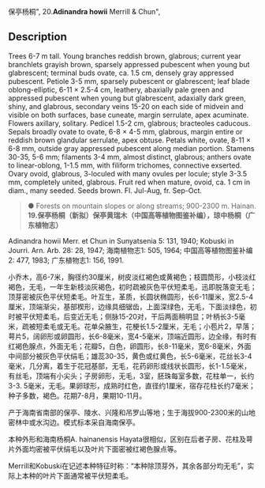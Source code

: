 保亭杨桐",
20.**Adinandra howii** Merrill & Chun",

## Description
Trees 6-7 m tall. Young branches reddish brown, glabrous; current year branchlets grayish brown, sparsely appressed pubescent when young but glabrescent; terminal buds ovate, ca. 1.5 cm, densely gray appressed pubescent. Petiole 3-5 mm, sparsely pubescent or glabrescent; leaf blade oblong-elliptic, 6-11 × 2.5-4 cm, leathery, abaxially pale green and appressed pubescent when young but glabrescent, adaxially dark green, shiny, and glabrous, secondary veins 15-20 on each side of midvein and visible on both surfaces, base cuneate, margin serrulate, apex acuminate. Flowers axillary, solitary. Pedicel 1.5-2 cm, glabrous; bracteoles caducous. Sepals broadly ovate to ovate, 6-8 × 4-5 mm, glabrous, margin entire or reddish brown glandular serrulate, apex obtuse. Petals white, ovate, 8-11 × 6-8 mm, outside gray appressed pubescent along median portion. Stamens 30-35, 5-6 mm; filaments 3-4 mm, almost distinct, glabrous; anthers ovate to linear-oblong, 1-1.5 mm, with filiform trichomes, connective exserted. Ovary ovoid, glabrous, 3-loculed with many ovules per locule; style 3-3.5 mm, completely united, glabrous. Fruit red when mature, ovoid, ca. 1 cm in diam., many seeded. Seeds brown. Fl. Jul-Aug, fr. Sep-Oct.

> ●  Forests on mountain slopes or along streams; 900-2300 m. Hainan.
**19.保亭杨桐（新拟）保亭黄瑞木（中国高等植物图鉴补编），琼中杨桐（广东植物志）**

Adinandra howii Merr. et Chun in Sunyatsenia 5: 131, 1940; Kobuski in Jourri. Arn. Arb. 28: 28, 1947; 海南植物志1: 505, 1964; 中国高等植物图鉴补编2: 477, 1983; 广东植物志1: 156, 1991.

小乔木，高6-7米，胸径约30厘米，树皮淡红褐色或黄褐色；枝圆筒形，小枝淡红褐色，无毛，一年生新枝淡灰褐色，初时疏被灰色平伏短柔毛，迅即脱落变无毛；顶芽密被灰色平伏短柔毛。叶互生，革质，长圆状椭圆形，长6-11厘米，宽2.5-4厘米，顶端渐尖，基部楔形，边缘具细锯齿，上面深绿色，无毛，下面淡绿色，初时被平伏短柔毛，后变近无毛；侧脉15-20对，干后两面稍明显；叶柄长3-5毫米，疏被短柔毛或无毛。花单朵腋生，花梗长1.5-2厘米，无毛；小苞片2，早落；萼片5，阔卵形或卵圆形，长6-8毫米，宽4-5毫米，顶端近圆形，边全缘，有时有红褐色腺点，外面无毛；花瓣5，白色，卵圆形，长8-11毫米，宽6-8毫米，外面中间部分被灰色平伏绢毛；雄蕊30-35，黄色或红黄色，长5-6毫米，花丝长3-4毫米，几分离，着生于花冠基部，无毛，花药卵形或线状长圆形，长1-1.5毫米，有丝毛，顶端有小尖头；子房卵形，无毛，3室，胚珠每室多数，花柱单一，长约3-3. 5毫米，无毛。果卵球形，成熟时红色，直径约1厘米，宿存花柱长约7毫米；种子多数，褐色。花期7-8月，果期10-11月。

产于海南省南部的保亭、陵水、兴隆和吊罗山等地；生于海拔900-2300米的山地密林中或水沟边。模式标本采自海南保亭。

本种外形和海南杨桐A. hainanensis Hayata很相似，区别在后者子房、花柱及萼片外面均密被平伏绢毛以及叶片下面密被红褐色腺点等。

Merrill和Kobuski在记述本种特征时称：“本种除顶芽外，其余各部分均无毛”，实际上本种的叶片下面通常被平伏短柔毛。
